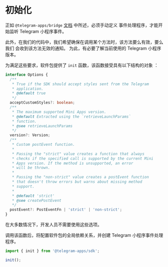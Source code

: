 # 初始化

正如
`@telegram-apps/bridge` [文档](../../telegram-apps-bridge/events.md#define-event-handlers) 中所述，必须手动定义
事件处理程序，才能开始监听 Telegram 小程序事件。

此外，在我们的代码中，我们希望确保在调用某个方法时，该方法要么有效，要么我们
会收到该方法无效的通知。 为此，有必要了解当前使用的 Telegram
小程序版本。

为满足这些要求，软件包提供了 `init` 函数，该函数接受具有以下结构的对象
：

```ts
interface Options {
  /**
   * True if the SDK should accept styles sent from the Telegram
   * application.
   * @default true
   */
  acceptCustomStyles?: boolean;
  /**
   * The maximum supported Mini Apps version.
   * @default Extracted using the `retrieveLaunchParams`
   * function.
   * @see retrieveLaunchParams
   */
  version?: Version;
  /**
   * Custom postEvent function.
   *
   * Passing the "strict" value creates a function that always
   * checks if the specified call is supported by the current Mini
   * Apps version. If the method is unsupported, an error
   * will be thrown.
   *
   * Passing the "non-strict" value creates a postEvent function
   * that doesn't throw errors but warns about missing method
   * support.
   *
   * @default 'strict'
   * @see createPostEvent
   */
  postEvent?: PostEventFn | 'strict' | 'non-strict';
}
```

在大多数情况下，开发人员不需要使用这些选项。

调用该函数后，将配置软件包的全局依赖关系，并创建 Telegram
小程序事件处理程序。

```ts
import { init } from '@telegram-apps/sdk';

init();
```
